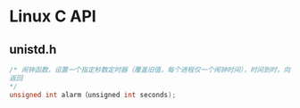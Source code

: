 # Linux C API

## unistd.h
```c
/* 闹钟函数，设置一个指定秒数定时器（覆盖旧值，每个进程仅一个闹钟时间），时间到时，向进程发送SIGALRM信号（进程可忽略，默认终止该进程）。
返回
*/
unsigned int alarm（unsigned int seconds);
```